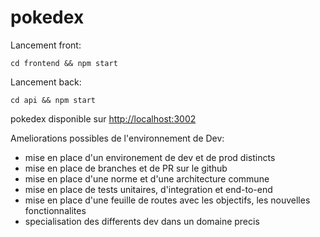 # pokedex

Lancement front:

`cd frontend && npm start`

Lancement back:

`cd api && npm start`

pokedex disponible sur [http://localhost:3002](http://localhost:3002)

Ameliorations possibles de l'environnement de Dev:
- mise en place d'un environement de dev et de prod distincts
- mise en place de branches et de PR sur le github
- mise en place d'une norme et d'une architecture commune
- mise en place de tests unitaires, d'integration et end-to-end
- mise en place d'une feuille de routes avec les objectifs, les nouvelles fonctionnalites
- specialisation des differents dev dans un domaine precis
